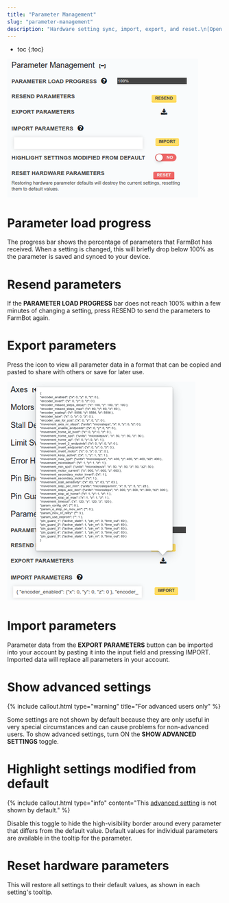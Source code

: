```yaml
---
title: "Parameter Management"
slug: "parameter-management"
description: "Hardware setting sync, import, export, and reset.\n[Open these settings in the app](https://my.farm.bot/app/designer/settings?highlight=parameter_management)"
---
```


* toc
{:toc}

![parameter management](_images/parameter_management.png)

# Parameter load progress

The progress bar shows the percentage of parameters that FarmBot has received.
When a setting is changed, this will briefly drop below 100% as the parameter
is saved and synced to your device.

# Resend parameters

If the __PARAMETER LOAD PROGRESS__ bar does not reach 100% within a few
minutes of changing a setting, press <span class="fb-button fb-yellow">RESEND</span>
to send the parameters to FarmBot again.

# Export parameters

Press the <i class='fa fa-download'></i> icon to view all parameter data
in a format that can be copied and pasted to share with others or save for later use.

![export parameters](_images/export_parameters.png)

# Import parameters

Parameter data from the __EXPORT PARAMETERS__ button can be imported into your account
by pasting it into the input field and pressing <span class="fb-button fb-yellow">IMPORT</span>.
Imported data will replace all parameters in your account.

# Show advanced settings

{%
include callout.html
type="warning"
title="For advanced users only"
%}

Some settings are not shown by default because they are only useful in very special circumstances and can cause problems for non-advanced users. To show advanced settings, turn <span class="fb-peripheral-on">ON</span> the **SHOW ADVANCED SETTINGS** toggle.

# Highlight settings modified from default

{%
include callout.html
type="info"
content="This [advanced setting](../settings/parameter-management#show-advanced-settings) is not shown by default."
%}

Disable this toggle to hide the high-visibility border around every parameter
that differs from the default value. Default values for individual parameters
are available in the <i class='fa fa-question-circle'></i> tooltip for the parameter.

# Reset hardware parameters

This will restore all settings to their default values, as shown in each setting's tooltip.
